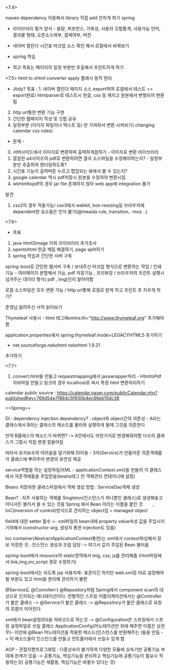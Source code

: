 <7.4>

maven dependency 이용해서 library 직접 add 안하게 하기
spring

- 라이브러리 평가 양식 - 
용량, 퍼포먼스, 가독성, 사용자 깃헙통계, 사용가능 언어, 결과물 형태, 오픈소스여부, 결제여부, 버전

- 네이버 캘린더 시간표 마크업 소스 확인 해서 로컬에서 바꿔보기
- spring 학습
- 최고 목표는 페이지의 일정 부분만 추출해서 프린트하게 하기

<7.5>
html to xhtml converter apply
플래시 동작 원리
- Jtidy?
목표 : 1. 네이버 캘린더 페이지 소스 export하여 로컬에서 테스트 == export완료/ htmlparser로 테스트시 한글, css 등 깨지고 원본에서 변형되어 변환됨
2. http url통한 변환 기능 구현
3. 간단한 웹페이지 작성 및 깃헙 공유
4. 일정부분 (이미지 파일이나 텍스트 등) 만 가져와서 변환 시켜보기( changing calendar css rules)

- 문제 -
0. 서버사이드에서 이미지로 변환하여 출력하게끔하기 - 이미지로 변환 라이브러리
1. 깔끔한 a4사이즈의 pdf로 변환하려면 결국 소스파일을 수정해야하는지? - 일정부분만 추출하여 렌더링하도록?
2. 시간표 기능이 출력버튼 누르고 팝업되는 뷰에서 볼 수 있는지?
3. google calendar 역시 pdf저장시 원본을 수정하여 변환시킴
4. wkhtmltopdf의 경우 jar file 존재하지 않아 web app에 integration 불가

발견
1. css2의 경우 적용가능/ css3에서 webkit, box-resizing등 브라우저에 dependent한 요소들은 인식 불가(@meaida rule, transition, -moz ..)

<7.6>

- 목표
1. java-html2image 이외 라이브러리 추가조사
2. opentohtml 한글 깨짐 해결하기, page split하기
3. spring 학습과 간단한 서버 구축

spring-boot로 간단한 웹서버 구축 / 보내주신 마크업 형식으로 변환하는 작업 / 인쇄 기능 - 여러페이지 분할해서 가능,  pdf 저장기능 , 프리뷰창 / 브라우저의 프린트 실행시 넘겨주는 데이터 형식( pdf , img)인지 알아야함

로컬 소스파일은 모두 변환 가능 / http url통해 로컬로 받게 하고 프린트 후 지우게 하기?

준영님 알려주신 서적 읽어보기

Thymeleaf 사용시 - html 태그에xmlns:th="http://www.thymeleaf.org" 추가해야함

application.properties에서 spring.thymeleaf.mode=LEGACYHTML5 추가하기
+ <dependency>
			<groupId>net.sourceforge.nekohtml</groupId>
			<artifactId>nekohtml</artifactId>
			<version>1.9.21</version>
		</dependency>
추가하기

<7.7>

1. convert.html을 만들고 requestmapping에서 javawrapper처리 - HtmltoPdf자바파일 만들고 링크의 경우 localhost로 써서 특정 html 변환처리하기

calendar public source : https://calendar.naver.com/publicCalendar.nhn?publishedKey=769d54e7f884c5f930b4ec86eb15dc38



==Spring==

DI : dependency injection
dependency? : object와 object간의 의존성 - A라는 클래스에서 B라는 클래스의 메소드를 불러와 실행하게 될때 그것을 의존한다

만약 B클래스의 메소드가 바뀌면? -> A안에서도 마찬가지로 변경해줘야함 다수의 클래스가 그럴시 직접 변경 힘들어짐

따라서 유지보수의 어려움을 덜기위해 DI이용 - 3자(Service)가 만들어준 의존객체를 각 클래스에 뿌려주어 변경의 유연성 제공

service역할을 하는 설정파일(XML - applicationContext.xml)을 만들어 각 클래스에서 의존객체들을 주입받음(beans태그 안 객체관리 컨테이너에 설정)

Beans 저장위한 클래스파일에서 객체 생성 방법 : ServiceDao객체 생성

Bean? : 자주 사용하는 객체를 Singleton(인스턴스가 하나뿐인 클래스)로 생성해놓고 어디서든 불러서 쓸 수 있는 것을 Spring 에서 Bean 이라는 이름을 붙인 것
        , IoC(inversion of control)방식으로 관리하는 object임 = managed object

field에 대한 setter 필수 <- xml파일의 bean내에 property value속성 값을 주입시키기위해서 (constructor-arg, 생성자 통한 injection도 있음)

Ioc container(AbstractApplicationContext통한)는 xml에서 context파싱해서 정보 저장한 것 : 인스턴스 생성과 조립 담당 -> 여기서 값이 주입된 Bean 불러옴

spring-boot에서 resource의 static영역에서 img, css, js를 관리해줌 (html파일에서 link,img,src,script 경로 수정하기)

spring-boot에서는 되도록 jsp 사용자제- 표준이긴 하지만 web.xml등 따로 설정해야될 부분도 있고 html을 분리해 관리하기 불편

@Service도 @Conroller나 @Repository처럼 Spring에서 component scan의 대상으로 인지되는 애너테이션이다. 전형적인 스프링 어플리케이션에서는 @Controller가 붙은 클래스 -> @Service가 붙은 클래스 -> @Repository가 붙은 클래스로 요청의 흐름이 이어진다.

xml에서 bean설정(DI)을 자바코드로 하는것 -> @Configuration은 스프링에서 스프링 설정파일로 쓰일 클래스 ApplicationConfig(어노테이션만 위에 해주면 이름은 상관무)- 이안에 @Bean 어노테이션을 적용한 메소드(인스턴스를 반환해주는 )들을 만듬 -> 이 메소드들이 인스턴스를 만들고 컨트롤러에서 쓰일수 있게 함

AOP - 관점지향프로그래밍 : 다중상속이 불가하여 다양한 모듈에 상속기반 공통기능 부여에 한계가 있음 -> 공통기능, 핵심기능을 분리하고 핵심기능에 공통기능이 필요시 적용하는것( 공통기능은 재활용, 핵심기능은 바뀔수 있다는 것)

